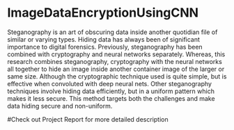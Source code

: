 # ImageDataEncryptionUsingCNN

Steganography is an art of obscuring data inside another quotidian file of similar or varying types. Hiding data has always been of significant importance to digital
forensics. Previously, steganography has been combined with cryptography and neural networks separately. Whereas, this research combines steganography, cryptography
with the neural networks all together to hide an image inside another container image of the larger or same size. Although the cryptographic technique used is quite simple,
but is effective when convoluted with deep neural nets. Other steganography techniques involve hiding data efficiently, but in a uniform pattern which makes it less
secure. This method targets both the challenges and make data hiding secure and non-uniform.

#Check out Project Report for more detailed description
